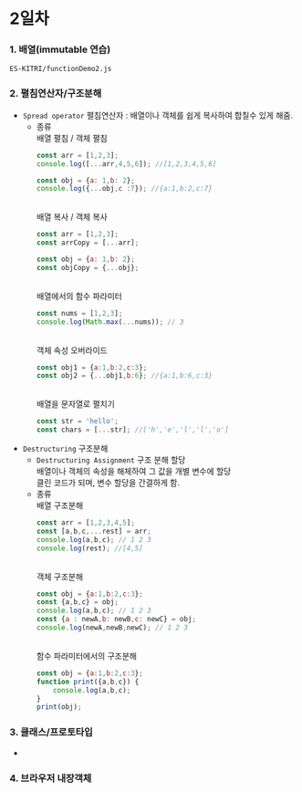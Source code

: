 # 2일차

### 1. 배열(immutable 연습)
    ES-KITRI/functionDemo2.js
### 2. 펼침연산자/구조분해
- `Spread operator` 펼침연산자 : 배열이나 객체를 쉽게 복사하여 합칠수 있게 해줌.
    + 종류
        <br>배열 펼침 / 객체 펼침
        ```js
        const arr = [1,2,3];
        console.log([...arr,4,5,6]); //[1,2,3,4,5,6]

        const obj = {a: 1,b: 2};
        console.log({...obj,c :7}); //{a:1,b:2,c:7}
        ```
        <br>배열 복사 / 객체 복사
        ```js
        const arr = [1,2,3];
        const arrCopy = [...arr];
        
        const obj = {a: 1,b: 2};
        const objCopy = {...obj}; 
        ```
        <br>배열에서의 함수 파라미터
        ```js
        const nums = [1,2,3];
        console.log(Math.max(...nums)); // 3
        ```
        <br>객체 속성 오버라이드
        ```js
        const obj1 = {a:1,b:2,c:3};
        const obj2 = {...obj1,b:6}; //{a:1,b:6,c:3}
        ```
        <br>배열을 문자열로 펼치기
        ```js
        const str = 'hello';
        const chars = [...str]; //['h','e','l','l','o']
        ```
- `Destructuring` 구조분해
    + `Destructuring Assignment` 구조 분해 할당
    <br> 배열이나 객체의 속성을 해체하여 그 값을 개별 변수에 할당
    <br> 클린 코드가 되며, 변수 할당을 간결하게 함.
    + 종류
        <br>배열 구조분해
        ```js
        const arr = [1,2,3,4,5];
        const [a,b,c,...rest] = arr;
        console.log(a,b,c); // 1 2 3
        console.log(rest); //[4,5]
        ```
        <br>객체 구조분해
        ```js
        const obj = {a:1,b:2,c:3};
        const {a,b,c} = obj;
        console.log(a,b,c); // 1 2 3
        const {a : newA,b: newB,c: newC} = obj;
        console.log(newA,newB,newC); // 1 2 3
        ```
        <br>함수 파라미터에서의 구조분해
        ```js
        const obj = {a:1,b:2,c:3};
        function print({a,b,c}) {
            console.log(a,b,c);
        }
        print(obj);
        ```
### 3. 클래스/프로토타입

-

### 4. 브라우저 내장객체
 